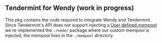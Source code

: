 Tendermint for Wendy (work in progress)
--

This pkg contains the code required to integrate Wendy and Tendermint.
Since Tendermint's API does not support injecting a [User defined mempool](https://github.com/tendermint/tendermint/issues/62430) we re-implemented the `./node/` package where our custom mempool is injected, the mempool lives in the `./mempool` directory.
